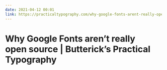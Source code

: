 ```yaml
---
date: 2021-04-12 00:01
link: https://practicaltypography.com/why-google-fonts-arent-really-open-source.html
---
```


# Why Google Fonts aren’t really open source |  Butterick’s Practical Typography
